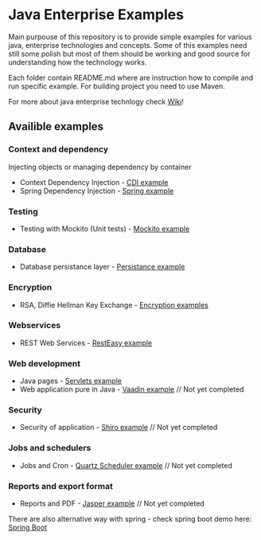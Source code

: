 # Java Enterprise Examples

Main purpouse of this repository is to provide simple examples for various java, enterprise technologies and concepts. Some of this examples need still some polish but most of them should be working and good source for understanding how the technology works. 

Each folder contain README.md where are instruction how to compile and run specific example.
For building project you need to use Maven.

For more about java enterprise technlogy check [Wiki](https://github.com/Pooky/java-examples/wiki/)!

## Availible examples

### Context and dependency

Injecting objects or managing dependency by container

 * Context Dependency Injection - [CDI example](./cdi-example)
 * Spring Dependency Injection - [Spring example](https://github.com/Pooky/dependency-injection-spring)

### Testing

 * Testing with Mockito (Unit tests) - [Mockito example](https://github.com/Pooky/Mockito)

 ### Database

 * Database persistance layer - [Persistance example](./persistance-example)

 ### Encryption 

 * RSA, Diffie Hellman Key Exchange - [Encryption examples](./encryption-examples)

### Webservices

 * REST Web Services - [RestEasy example](./resteasy-example) 

### Web development

 * Java pages - [Servlets example](./servlet-example)
 * Web application pure in Java - [Vaadin example](./vaadin-example) // Not yet completed

### Security 

 * Security of application - [Shiro example](./shiro-example) // Not yet completed

### Jobs and schedulers

 * Jobs and Cron - [Quartz Scheduler example](./quartz-example) // Not yet completed

### Reports and export format
 * Reports and PDF - [Jasper example](./jasper-example) // Not yet completed


There are also alternative way with spring - check spring boot demo here: [Spring Boot](https://github.com/Pooky/spring-examples)
